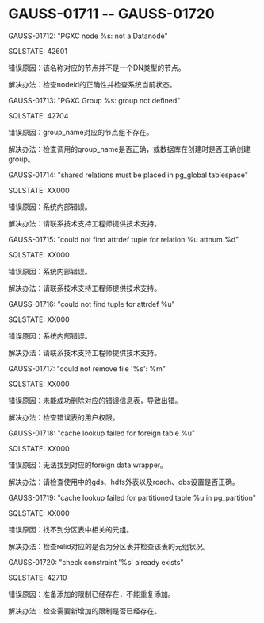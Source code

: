 # GAUSS-01711 -- GAUSS-01720

GAUSS-01712: "PGXC node %s: not a Datanode"

SQLSTATE: 42601

错误原因：该名称对应的节点并不是一个DN类型的节点。

解决办法：检查nodeid的正确性并检查系统当前状态。

GAUSS-01713: "PGXC Group %s: group not defined"

SQLSTATE: 42704

错误原因：group\_name对应的节点组不存在。

解决办法：检查调用的group\_name是否正确，或数据库在创建时是否正确创建group。

GAUSS-01714: "shared relations must be placed in pg\_global tablespace"

SQLSTATE: XX000

错误原因：系统内部错误。

解决办法：请联系技术支持工程师提供技术支持。

GAUSS-01715: "could not find attrdef tuple for relation %u attnum %d"

SQLSTATE: XX000

错误原因：系统内部错误。

解决办法：请联系技术支持工程师提供技术支持。

GAUSS-01716: "could not find tuple for attrdef %u"

SQLSTATE: XX000

错误原因：系统内部错误。

解决办法：请联系技术支持工程师提供技术支持。

GAUSS-01717: "could not remove file '%s': %m"

SQLSTATE: XX000

错误原因：未能成功删除对应的错误信息表，导致出错。

解决办法：检查错误表的用户权限。

GAUSS-01718: "cache lookup failed for foreign table %u"

SQLSTATE: XX000

错误原因：无法找到对应的foreign data wrapper。

解决办法：请检查使用中的gds、hdfs外表以及roach、obs设置是否正确。

GAUSS-01719: "cache lookup failed for partitioned table %u in pg\_partition"

SQLSTATE: XX000

错误原因：找不到分区表中相关的元组。

解决办法：检查relid对应的是否为分区表并检查该表的元组状况。

GAUSS-01720: "check constraint '%s' already exists"

SQLSTATE: 42710

错误原因：准备添加的限制已经存在，不能重复添加。

解决办法：检查需要新增加的限制是否已经存在。

